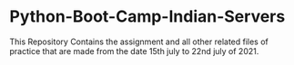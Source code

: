 # Python-Boot-Camp-Indian-Servers
This Repository Contains the assignment and all other related files of practice that are made from the date 15th july to 22nd july of 2021.
